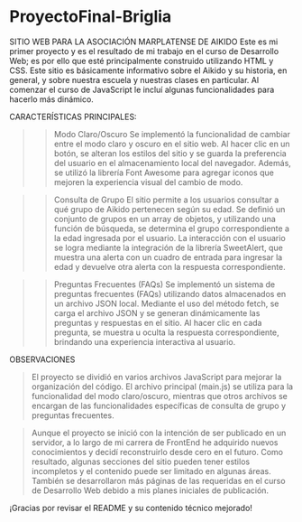 # ProyectoFinal-Briglia

SITIO WEB PARA LA ASOCIACIÓN MARPLATENSE DE AIKIDO
Este es mi primer proyecto y es el resultado de mi trabajo en el curso de Desarrollo Web; es por ello que esté principalmente construido utilizando HTML y CSS. Este sitio es básicamente informativo sobre el Aikido y su historia, en general, y sobre nuestra escuela y nuestras clases en particular. Al comenzar el curso de JavaScript le incluí algunas funcionalidades para hacerlo más dinámico.

CARACTERÍSTICAS PRINCIPALES: 
>> Modo Claro/Oscuro
Se implementó la funcionalidad de cambiar entre el modo claro y oscuro en el sitio web. Al hacer clic en un botón, se alteran los estilos del sitio y se guarda la preferencia del usuario en el almacenamiento local del navegador. Además, se utilizó la librería Font Awesome para agregar iconos que mejoren la experiencia visual del cambio de modo.

>> Consulta de Grupo
El sitio permite a los usuarios consultar a qué grupo de Aikido pertenecen según su edad. Se definió un conjunto de grupos en un array de objetos, y utilizando una función de búsqueda, se determina el grupo correspondiente a la edad ingresada por el usuario. La interacción con el usuario se logra mediante la integración de la librería SweetAlert, que muestra una alerta con un cuadro de entrada para ingresar la edad y devuelve otra alerta con la respuesta correspondiente.

>> Preguntas Frecuentes (FAQs)
Se implementó un sistema de preguntas frecuentes (FAQs) utilizando datos almacenados en un archivo JSON local. Mediante el uso del método fetch, se carga el archivo JSON y se generan dinámicamente las preguntas y respuestas en el sitio. Al hacer clic en cada pregunta, se muestra u oculta la respuesta correspondiente, brindando una experiencia interactiva al usuario.

OBSERVACIONES
> El proyecto se dividió en varios archivos JavaScript para mejorar la organización del código. El archivo principal (main.js) se utiliza para la funcionalidad del modo claro/oscuro, mientras que otros archivos se encargan de las funcionalidades específicas de consulta de grupo y preguntas frecuentes.

> Aunque el proyecto se inició con la intención de ser publicado en un servidor, a lo largo de mi carrera de FrontEnd he adquirido nuevos conocimientos y decidí reconstruirlo desde cero en el futuro. Como resultado, algunas secciones del sitio pueden tener estilos incompletos y el contenido puede ser limitado en algunas áreas. También se desarrollaron más páginas de las requeridas en el curso de Desarrollo Web debido a mis planes iniciales de publicación.

¡Gracias por revisar el README y su contenido técnico mejorado!
